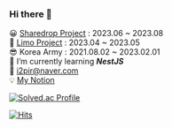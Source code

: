 ### Hi there 👋
😀 [Sharedrop Project](https://sharedrop.app) : 2023.06 ~ 2023.08 <br/>
🌱 [Limo Project](https://limoai.app) : 2023.04 ~ 2023.05 <br/>
😎 Korea Army : 2021.08.02 ~ 2023.02.01 <br/> 
📕 I’m currently learning <i>__NestJS__</i> <br/>
📧 i2pir@naver.com <br/>
💡 [My Notion](https://rb.gy/p26uau)

[![Solved.ac Profile](http://mazassumnida.wtf/api/v2/generate_badge?boj=poby)](https://solved.ac/poby/)

[![Hits](https://hits.seeyoufarm.com/api/count/incr/badge.svg?url=https%3A%2F%2Fgithub.com%2Fpoby123&count_bg=%23E75AC7&title_bg=%23653DDD&icon=&icon_color=%23E7E7E7&title=hits&edge_flat=false)](https://hits.seeyoufarm.com)

<!--
**poby123/poby123** is a ✨ _special_ ✨ repository because its `README.md` (this file) appears on your GitHub profile.

Here are some ideas to get you started:

- 🔭 I’m currently working on ...
- 🌱 I’m currently learning ...
- 👯 I’m looking to collaborate on ...
- 🤔 I’m looking for help with ...
- 💬 Ask me about ...
- 📫 How to reach me: ...
- 😄 Pronouns: ...
- ⚡ Fun fact: ...
-->
